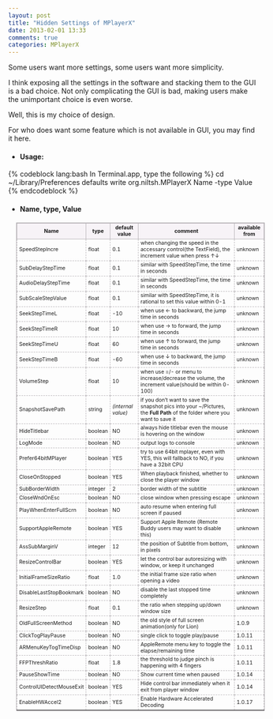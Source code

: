 ```yaml
---
layout: post
title: "Hidden Settings of MPlayerX"
date: 2013-02-01 13:33
comments: true
categories: MPlayerX
---
```


Some users want more settings, some users want more simplicity.

I think exposing all the settings in the software and stacking them to the GUI is a bad choice. Not only complicating the GUI is bad, making users make the unimportant choice is even worse.

Well, this is my choice of design.

For who does want some feature which is not available in GUI, you may find it here.

<!-- more -->

* #### Usage:

{% codeblock lang:bash In Terminal.app, type the following %}
cd ~/Library/Preferences
defaults write org.niltsh.MPlayerX Name -type Value
{% endcodeblock %}

* #### Name, type, Value

<div>
<style type="text/css" media="screen">
* + table {
  border-style:solid;
  border-width:1px;
  border-color:#b7b3b7;
  margin: 16px;
  font-size: 75%;
}
* + table th, * + table td {
  border-color:#b7b3b7;
  border-width:1px;
  padding-left: 4px;
  padding-right: 4px;
}
* + table th {
  border-style:solid;
  font-weight:bold;
  background: url("/images/noise.png?1330434582") repeat scroll left top #F7F3F7;
  text-align:center;
}
* + table td {
	border-style:dashed;
}
</style>

<table>
<tr>
<th>Name</th>
	<th>type</th>
	<th>default value</th>
	<th>comment</th>
	<th>available from</th>
</tr>
<tr>
<td> SpeedStepIncre </td>
		<td> float </td>
		<td> 0.1 </td>
		<td> when changing the speed in the accessary control(the TextField), the increment value when press ↑↓ </td>
		<td> unknown </td>
	</tr>
<tr>
<td> SubDelayStepTime </td>
		<td> float </td>
		<td> 0.1 </td>
		<td> similar with SpeedStepTime, the time in seconds </td>
		<td> unknown </td>
	</tr>
<tr>
<td> AudioDelayStepTime </td>
		<td> float </td>
		<td> 0.1 </td>
		<td> similar with SpeedStepTime, the time in seconds </td>
		<td> unknown </td>
	</tr>
<tr>
<td> SubScaleStepValue </td>
		<td> float </td>
		<td> 0.1 </td>
		<td> similar with SpeedStepTime, it is rational to set this value within 0-1 </td>
		<td> unknown </td>
	</tr>
<tr>
<td> SeekStepTimeL </td>
		<td> float </td>
		<td> -10 </td>
		<td> when use ← to backward, the jump time in seconds </td>
		<td> unknown </td>
	</tr>
<tr>
<td> SeekStepTimeR </td>
		<td> float </td>
		<td> 10 </td>
		<td> when use → to forward, the jump time in seconds </td>
		<td> unknown </td>
	</tr>
<tr>
<td> SeekStepTimeU </td>
		<td> float </td>
		<td> 60 </td>
		<td> when use ↑ to forward, the jump time in seconds </td>
		<td> unknown </td>
	</tr>
<tr>
<td> SeekStepTimeB </td>
		<td> float </td>
		<td> -60 </td>
		<td> when use ↓ to backward, the jump time in seconds </td>
		<td> unknown </td>
	</tr>
<tr>
<td> VolumeStep </td>
		<td> float </td>
		<td> 10 </td>
		<td> when use =/- or menu to increase/decrease the volume, the increment value(should be within 0-100) </td>
		<td> unknown </td>
	</tr>
<tr>
<td> SnapshotSavePath </td>
		<td> string </td>
		<td> <em>(internal value)</em> </td>
		<td> if you don’t want to save the snapshot pics into your ~/Pictures, the <strong>Full Path</strong> of the folder where you want to save it </td>
		<td> unknown </td>
	</tr>
<tr>
<td> HideTitlebar </td>
		<td> boolean </td>
		<td> NO </td>
		<td> always hide titlebar even the mouse is hovering on the window </td>
		<td> unknown </td>
	</tr>
<tr>
<td> LogMode </td>
		<td> boolean </td>
		<td> NO </td>
		<td> output logs to console </td>
		<td> unknown </td>
	</tr>
<tr>
<td> Prefer64bitMPlayer </td>
		<td> boolean </td>
		<td> YES </td>
		<td> try to use 64bit mplayer, even with YES, this will fallback to NO, if you have a 32bit CPU </td>
		<td> unknown </td>
	</tr>
<tr>
<td> CloseOnStopped </td>
		<td> boolean </td>
		<td> YES </td>
		<td> When playback finished, whether to close the player window </td>
		<td> unknown </td>
	</tr>
<tr>
<td> SubBorderWidth </td>
		<td> integer </td>
		<td> 2 </td>
		<td> border width of the subtitle </td>
		<td> unknown </td>
	</tr>
<tr>
<td> CloseWndOnEsc </td>
		<td> boolean </td>
		<td> NO </td>
		<td> close window when pressing escape </td>
		<td> unknown </td>
	</tr>
<tr>
<td> PlayWhenEnterFullScrn </td>
		<td> boolean </td>
		<td> NO </td>
		<td> auto resume when entering full screen if paused </td>
		<td> unknown </td>
	</tr>
<tr>
<td> SupportAppleRemote </td>
		<td> boolean </td>
		<td> YES </td>
		<td> Support Apple Remote (Remote Buddy users may want to disable this) </td>
		<td> unknown </td>
	</tr>
<tr>
<td> AssSubMarginV </td>
		<td> integer </td>
		<td> 12 </td>
		<td> the position of Subtitle from bottom, in pixels </td>
		<td> unknown </td>
	</tr>
<tr>
<td> ResizeControlBar </td>
		<td> boolean </td>
		<td> YES </td>
		<td> let the control bar autoresizing with window, or keep it unchanged </td>
		<td> unknown </td>
	</tr>
<tr>
<td> InitialFrameSizeRatio </td>
		<td> float </td>
		<td> 1.0 </td>
		<td> the initial frame size ratio when opening a video </td>
		<td> unknown </td>
	</tr>
<tr>
<td> DisableLastStopBookmark </td>
		<td> boolean </td>
		<td> NO </td>
		<td> disable the last stopped time completely </td>
		<td> unknown </td>
	</tr>
<tr>
<td> ResizeStep </td>
		<td> float </td>
		<td> 0.1 </td>
		<td> the ratio when stepping up/down window size </td>
		<td> unknown </td>
	</tr>
<tr>
<td> OldFullScreenMethod </td>
		<td> boolean </td>
		<td> NO </td>
		<td> the old style of full screen animation(only for Lion) </td>
		<td> 1.0.9 </td>
	</tr>
<tr>
<td> ClickTogPlayPause </td>
		<td> boolean </td>
		<td> NO </td>
		<td> single click to toggle play/pause </td>
		<td> 1.0.11 </td>
	</tr>
<tr>
<td> ARMenuKeyTogTimeDisp </td>
		<td> boolean </td>
		<td> NO </td>
		<td> AppleRemote menu key to toggle the elapse/remaining time </td>
		<td> 1.0.11 </td>
	</tr>
<tr>
<td> FFPThreshRatio </td>
		<td> float </td>
		<td> 1.8 </td>
		<td> the threshold to judge pinch is happening with 4 fingers </td>
		<td> 1.0.11 </td>
	</tr>
<tr>
<td> PauseShowTime </td>
		<td> boolean </td>
		<td> NO </td>
		<td> Show current time when paused </td>
		<td> 1.0.14 </td>
	</tr>
<tr>
<td> ControlUIDetectMouseExit </td>
		<td> boolean </td>
		<td> YES </td>
		<td> Hide control bar immediately when it exit from player window </td>
		<td> 1.0.14 </td>
	</tr>
<tr>
<td> EnableHWAccel2 </td>
		<td> boolean </td>
		<td> YES </td>
		<td> Enable Hardware Accelerated Decoding </td>
		<td> 1.0.17 </td>
	</tr>
</table>
</div>

